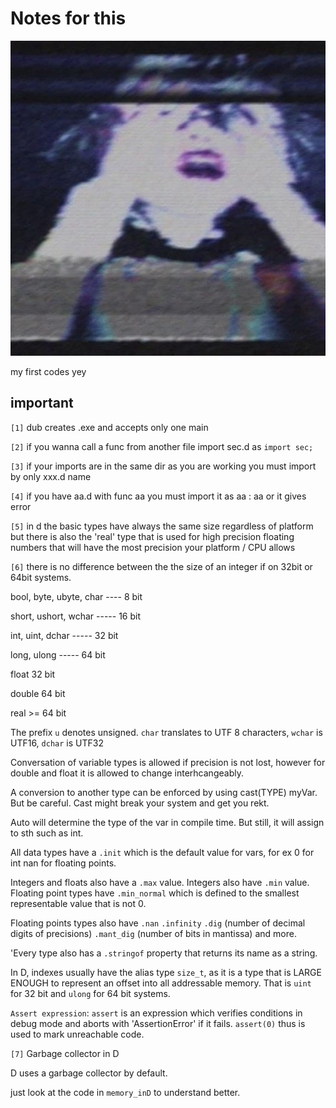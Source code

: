 # Notes for this
<p align="center"> <img src="../imgs/0221e0ab-0ac0-4458-9488-5edcff7031eb.jpg"><p>
my first codes yey

## important

``[1]`` dub creates .exe and accepts only one main

``[2]`` if you wanna call a func from another file import sec.d as `import sec;`

``[3]`` if your imports are in the same dir as you are working you must import by only xxx.d name

``[4]`` if you have aa.d with func aa you must import it as aa : aa or it gives error

``[5]`` in d the basic types have always the same size regardless of platform but there is also the 'real' type that is used for high precision floating numbers that will have the most precision your platform / CPU allows

``[6]`` there is no difference between the the size of an integer if on 32bit or 64bit systems.

bool, byte, ubyte, char ---- 8 bit

short, ushort, wchar ----- 16 bit

int, uint, dchar ----- 32 bit

long, ulong ----- 64 bit

float 32 bit

double 64 bit 

real >= 64 bit

The prefix `u` denotes unsigned. `char` translates to UTF 8 characters, `wchar` is UTF16, `dchar` is UTF32

Conversation of variable types is allowed if precision is not lost,
however for double and float it is allowed to change interhcangeably.

A conversion to another type can be enforced by using cast(TYPE) myVar. But be careful. Cast might break your system and get you rekt.

Auto will determine the type of the var in compile time. But still, it will assign to sth such as int.

All data types have a `.init` which is the default value for vars, for ex 0 for int nan for floating points.

Integers and floats also have a ``.max`` value. Integers also have `.min` value. Floating point types have `.min_normal` which is defined to the smallest representable value that is not 0.

Floating points types also have `.nan` `.infinity` `.dig` (number of decimal digits of precisions) `.mant_dig` (number of bits in mantissa) and more.

'Every type also has a `.stringof` property that returns its name as a string.

In D, indexes usually have the alias type `size_t`, as it is a type that is LARGE ENOUGH to represent an offset into all addressable memory. That is `uint` for 32 bit and `ulong` for 64 bit systems.

`Assert expression`: `assert` is an expression which verifies conditions in debug mode and aborts with 'AssertionError' if it fails. `assert(0)` thus is used to mark unreachable code.



``[7]`` Garbage collector in D

D uses a garbage collector by default.

just look at the code in `memory_inD` to understand better.
